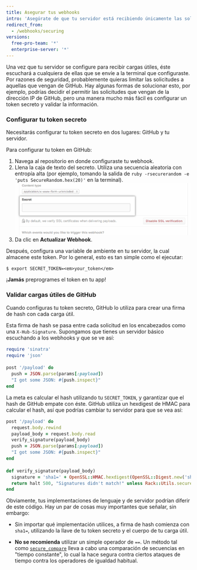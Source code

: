 ```yaml
---
title: Asegurar tus webhooks
intro: 'Asegúrate de que tu servidor está recibiendo únicamente las solicitudes de {{ site.data.variables.product.prodname_dotcom }} esperadas por razones de seguridad.'
redirect_from:
  - /webhooks/securing
versions:
  free-pro-team: '*'
  enterprise-server: '*'
---
```




Una vez que tu servidor se configure para recibir cargas útiles, éste escuchará a cualquiera de ellas que se envíe a la terminal que configuraste. Por razones de seguridad, probablemente quieras limitar las solicitudes a aquellas que vengan de GitHub. Hay algunas formas de solucionar esto, por ejemplo, podrías decidir el permitir las solicitudes que vengan de la dirección IP de GitHub, pero una manera mucho más fácil es configurar un token secreto y validar la información.


### Configurar tu token secreto

Necesitarás configurar tu token secreto en dos lugares: GitHub y tu servidor.

Para configurar tu token en GitHub:

1. Navega al repositorio en donde configuraste tu webhook.
2. Llena la caja de texto del secreto. Utiliza una secuencia aleatoria con entropía alta (por ejemplo, tomando la salida de `ruby -rsecurerandom -e 'puts SecureRandom.hex(20)'` en la terminal). ![Campo de webhook y de token secreto](/assets/images/webhook_secret_token.png)
3. Da clic en **Actualizar Webhook**.

Después, configura una variable de ambiente en tu servidor, la cual almacene este token. Por lo general, esto es tan simple como el ejecutar:

```shell
$ export SECRET_TOKEN=<em>your_token</em>
```

¡**Jamás** preprogrames el token en tu app!

### Validar cargas útiles de GitHub

Cuando configuras tu token secreto, GitHub lo utiliza para crear una firma de hash con cada carga útil.

Esta firma de hash se pasa entre cada solicitud en los encabezados como una `X-Hub-Signature`. Supongamos que tienes un servidor básico escuchando a los webhooks y que se ve así:

``` ruby
require 'sinatra'
require 'json'

post '/payload' do
  push = JSON.parse(params[:payload])
  "I got some JSON: #{push.inspect}"
end
```

La meta es calcular el hash utilizando tu `SECRET_TOKEN`, y garantizar que el hash de GitHub empate con éste. GitHub utiliza un hexdigest de HMAC para calcular el hash, así que podrías cambiar tu servidor para que se vea así:

``` ruby
post '/payload' do
  request.body.rewind
  payload_body = request.body.read
  verify_signature(payload_body)
  push = JSON.parse(params[:payload])
  "I got some JSON: #{push.inspect}"
end

def verify_signature(payload_body)
  signature = 'sha1=' + OpenSSL::HMAC.hexdigest(OpenSSL::Digest.new('sha1'), ENV['SECRET_TOKEN'], payload_body)
  return halt 500, "Signatures didn't match!" unless Rack::Utils.secure_compare(signature, request.env['HTTP_X_HUB_SIGNATURE'])
end
```

Obviamente, tus implementaciones de lenguaje y de servidor podrían diferir de este código. Hay un par de cosas muy importantes que señalar, sin embargo:

* Sin importar qué implementación utilices, a firma de hash comienza con `sha1=`, utilizando la llave de tu token secreto y el cuerpo de tu carga útil.

* **No se recomienda** utilizar un simple operador de `==`. Un método tal como [`secure_compare`][secure_compare] lleva a cabo una comparación de secuencias en "tiempo constante", lo cual la hace segura contra ciertos ataques de tiempo contra los operadores de igualdad habitual.

[secure_compare]: http://rubydoc.info/github/rack/rack/master/Rack/Utils.secure_compare
